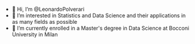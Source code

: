 - 👋 Hi, I’m @LeonardoPolverari
- 👀 I’m interested in Statistics and Data Science and their applications in as many fields as possible
- 🌱 I’m currently enrolled in a Master's degree in Data Science at Bocconi University in Milan


<!---
LeonardoPolverari/LeonardoPolverari is a ✨ special ✨ repository because its `README.md` (this file) appears on your GitHub profile.
You can click the Preview link to take a look at your changes.
--->
